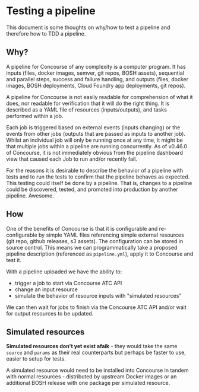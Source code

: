Testing a pipeline
==================

This document is some thoughts on why/how to test a pipeline and therefore how to TDD a pipeline.

Why?
----

A pipeline for Concourse of any complexity is a computer program. It has inputs (files, docker images, semver, git repos, BOSH assets), sequential and parallel steps, success and failure handling, and outputs (files, docker images, BOSH deployments, Cloud Foundry app deployments, git repos).

A pipeline for Concourse is not easily readable for comprehension of what it does, nor readable for verification that it will do the right thing. It is described as a YAML file of resources (inputs/outputs), and tasks performed within a job.

Each job is triggered based on external events (inputs changing) or the events from other jobs (outputs that are passed as inputs to another job). Whilst an individual job will only be running once at any time, it might be that multiple jobs within a pipeline are running concurrently. As of v0.46.0 of Concourse, it is not immediately obvious from the pipeline dashboard view that caused each Job to run and/or recently fail.

For the reasons it is desirable to describe the behavior of a pipeline with tests and to run the tests to confirm that the pipeline behaves as expected. This testing could itself be done by a pipeline. That is, changes to a pipeline could be discovered, tested, and promoted into production by another pipeline. Awesome.

How
---

One of the benefits of Concourse is that it is configurable and re-configurable by simple YAML files referencing simple external resources (git repo, github releases, s3 assets). The configuration can be stored in source control. This means we can programmatically take a proposed pipeline description (referenced as `pipeline.yml`), apply it to Concourse and test it.

With a pipeline uploaded we have the ability to:

-	trigger a job to start via Concourse ATC API
-	change an input resource
-	simulate the behavior of resource inputs with "simulated resources"

We can then wait for jobs to finish via the Concourse ATC API and/or wait for output resources to be updated.

Simulated resources
-------------------

**Simulated resources don't yet exist afaik** - they would take the same `source` and `params` as their real counterparts but perhaps be faster to use, easier to setup for tests.

A simulated resource would need to be installed into Concourse in tandem with normal resources - distributed by upstream Docker images or an additional BOSH release with one package per simulated resource.

